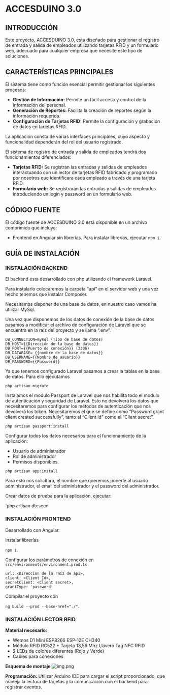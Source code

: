 # ACCESDUINO 3.0

## INTRODUCCIÓN

Este proyecto, ACCESDUINO 3.0, está diseñado para gestionar el registro de entrada y salida de empleados utilizando tarjetas 
RFID y un formulario web, adecuado para cualquier empresa que necesite este tipo de soluciones.

## CARACTERÍSTICAS PRINCIPALES
El sistema tiene como función esencial permitir gestionar los siguientes procesos:
- **Gestión de Información:** Permite un fácil acceso y control de la información del personal.
- **Generación de Reportes:** Facilita la creación de reportes según la información requerida.
- **Configuración de Tarjetas RFID:** Permite la configuración y grabación de datos en tarjetas RFID.

La aplicación consta de varias interfaces principales, cuyo aspecto y funcionalidad dependerán del rol del usuario registrado.

El sistema de registro de entrada y salida de empleados tendrá dos funcionamientos diferenciados:
- **Tarjetas RFID:** Se registran las entradas y salidas de empleados interactuando con un lector de tarjetas RFID fabricado 
y programado por nosotros que identificara cada empleado a través de una tarjeta RFID.
- **Formulario web:** Se registrarán las entradas y salidas de empleados introduciendo un login y password en un formulario web.


## CÓDIGO FUENTE

El código fuente de ACCESDUINO 3.0 está disponible en un archivo comprimido que incluye:

- Frontend en Angular sin librerías. Para instalar librerías, ejecutar `npm i`.

## GUÍA DE INSTALACIÓN

### INSTALACIÓN BACKEND

El backend esta desarrollado con php utilizando el framework Laravel.

Para instalarlo colocaremos la carpeta “api” en el servidor web y una vez hecho tenemos que instalar Composer.

Necesitamos disponer de una base de datos, en nuestro caso vamos ha utilizar MySql.

Una vez que disponemos de los datos de conexión de la base de datos pasamos a modificar el archivo de configuración de 
Laravel que se encuentra en la raíz del proyecto y se llama “.env”.

```
DB_CONNECTION=mysql (Tipo de base de datos) 
DB_HOST={{Dirección de la base de datos}} 
DB_PORT={{Puerto de conexión}} (3306) 
DB_DATABASE= {{nombre de la base de datos}} 
DB_USERNAME={{Nombre de usuario}}
DB_PASSWORD={{Password}}
```

Ya que tenemos configurado Laravel pasamos a crear la tablas en la base de datos. Para ello ejecutamos

`php artisan migrate`

Instalamos el modulo Passport de Laravel que nos habilita todo el modulo de autenticación y seguridad de Laravel. 
Esto no devolverá los datos que necesitaremos para configurar los métodos de autenticación que nos devolverá los token. 
Necesitaremos el que se define como “Password grant client created successfully”, tanto el “Client Id” como el “Client secret”.

`php artisan passport:install`

Configurar todos los datos necesarios para el funcionamiento de la aplicación:

- Usuario de administrador 
- Rol de administrador 
- Permisos disponibles.

`php artisan app:install`

Para esto nos solicitara, el nombre que queremos ponerle al usuario administrador, el email del administrador y el password del administrador.

Crear datos de prueba para la aplicación, ejecutar:

`php artisan db:seed

### INSTALACIÓN FRONTEND
Desarrollado con Angular.

Instalar librerías 

`npm i`.

Configurar los parámetros de conexión en ```src/environments/environment.prod.ts```
```
url: <Direccion de la raíz de api>, 
client: <Client Id>, 
secretClient: <Client secret>, 
grantType: 'password'
```

Compilar el proyecto con 

```ng build --prod --base-href="./"```.

### INSTALACIÓN LECTOR RFID
**Material necesario:**
- Wemos D1 Mini ESP8266 ESP-12E CH340
- Módulo RFID RC522 + Tarjeta 13,56 Mhz Llavero Tag NFC RFID
- 2 LEDs de colores diferentes (Rojo y Verde)
- Cables para conexiones

**Esquema de montaje**
![img.png](img.png)

**Programación:**
Utilizar Arduino IDE para cargar el script proporcionado, que maneja la lectura de tarjetas y la comunicación con el backend para registrar eventos.



